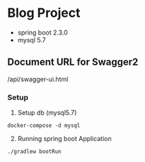 # Blog Project

- spring boot 2.3.0
- mysql 5.7

## Document URL for Swagger2
/api/swagger-ui.html

### Setup
1. Setup db (mysql5.7)

```
docker-compose -d mysql
```

2. Running spring boot Application
```
./gradlew bootRun
```

